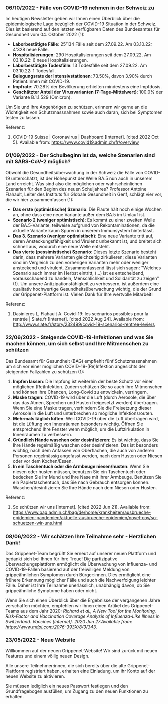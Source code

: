 ### 06/10/2022 - Fälle von COVID-19 nehmen in der Schweiz zu

Im heutigen Newsletter geben wir Ihnen einen Überblick über die epidemiologische Lage bezüglich der COVID-19 Situation in der Schweiz. Dies ist basierend auf den letzten verfügbaren Daten des Bundesamtes für Gesundheit vom 04. Oktober 2022 (1):

-	**Laborbestätigte Fälle**: 25’134 Fälle seit dem 27.09.22. Am 03.10.22: 4'328 neue Fälle.
-	**Hospitalisierungen**: 290 Hospitalisierungen seit dem 27.09.22. Am 03.10.22: 6 neue Hospitalisierungen.
-	**Laborbestätigte Todesfälle**: 13 Todesfälle seit dem 27.09.22. Am 03.10.22: 1 Todesfall.
-	**Belegungsrate der Intensivstationen**: 73.50%, davon 3.90% durch Patient:Innen mit COVID-19.
-	**Impfrate**: 70.28% der Bevölkerung erhielten mindestens eine Impfdosis.
-	**Geschätzter Anteil der Virusvarianten (7-Tage-Mittelwert)**: 100.0% der Variante B.1.1.529 (Omicron).

Um Sie und Ihre Angehörigen zu schützen, erinnern wir gerne an die Wichtigkeit von Schutzmassnahmen sowie auch daran, sich bei Symptomen testen zu lassen.

Referenz:
1. COVID-⁠19 Suisse | Coronavirus | Dashboard [Internet]. [cited 2022 Oct 5]. Available from: https://www.covid19.admin.ch/fr/overview

### 01/09/2022 - Der Schulbeginn ist da, welche Szenarien sind mit SARS-CoV-2 möglich?

Obwohl die Gesundheitsüberwachung in der Schweiz die Fälle von COVID-19 unterschätzt, ist der Höhepunkt der Welle BA.5 nun auch in unserem Land erreicht. Was sind also die möglichen oder wahrscheinlichen Szenarien für den Beginn des neuen Schuljahres? Professor Antoine Flahault, Leiter des Instituts für Globale Gesundheit in Genf, schlägt vier vor, die wir hier zusammenfassen (1):
-	**Das erste (optimistische) Szenario**: Die Flaute hält noch einige Wochen an, ohne dass eine neue Variante außer dem BA.5 im Umlauf ist.
-	**Szenario 2 (weniger optimistisch)**: Es kommt zu einer zweiten Welle der BA.5-Variante, teilweise aufgrund von Rekontaminationen, da die aktuelle Variante kaum Spuren in unserem Immunsystem hinterlässt.
-	**Das 3. Szenario (weniger optimistisch)**: Eine neue Variante tritt auf, deren Ansteckungsfähigkeit und Virulenz unbekannt ist, und breitet sich schnell aus, wodurch eine neue Welle entsteht.
-	**Das vierte (pessimistische) Szenario**: Dieses letzte Szenario besteht darin, dass mehrere Varianten gleichzeitig zirkulieren; diese Varianten sind im Vergleich zu den vorherigen Varianten mehr oder weniger ansteckend und virulent.
Zusammenfassend lässt sich sagen: "Welches Szenario auch immer im Herbst eintritt, (...) ist es entscheidend, vorausschauend zu handeln, Menschlichkeit und Solidarität zu zeigen" (1). Um unsere Antizipationsfähigkeit zu verbessern, ist außerdem eine qualitativ hochwertige Gesundheitsüberwachung wichtig, die der Grund der Grippenet-Plattform ist. Vielen Dank für Ihre wertvolle Mitarbeit!

Referenz:
1.	Dasinieres L, Flahault A. Covid-19: les scénarios possibles pour la rentrée | Slate.fr [Internet]. [cited 2022 Aug 24]. Available from: http://www.slate.fr/story/232499/covid-19-scenarios-rentree-leviers

### 22/06/2022 - Steigende COVID-19-Infektionen und was Sie machen können, um sich selbst und Ihre Mitmenschen zu schützen

Das Bundesamt für Gesundheit (BAG) empfiehlt fünf Schutzmassnahmen um sich vor einer möglichen COVID-19-(Re)Infektion angesichts der steigenden Fallzahlen zu schützen (1):
1.	**Impfen lassen**: Die Impfung ist weiterhin der beste Schutz vor einer möglichen (Re)Infektion. Zudem schützen Sie so auch Ihre Mitmenschen und können Ihre Chancen, Long-Covid zu entwickeln, verringern.
2.	**Maske tragen**: COVID-19 wird über die Luft (durch Aerosole, die über das das Atmen, Sprechen und Husten freigesetzt werden) übertragen. Wenn Sie eine Maske tragen, verhindern Sie die Freisetzung dieser Aerosole in die Luft und unterbrechen so mögliche Infektionsrouten.
3.	**Mehrmals täglich lüften**: Weil COVID-19 über die Luft übertragen wird, ist die Lüftung von Innenräumen besonders wichtig. Öffnen Sie entsprechend Ihre Fenster wenn möglich, um die Luftzirkulation in Innenräumen zu verbessern.
4.	**Gründlich Hände waschen oder desinfizieren**: Es ist wichtig, dass Sie Ihre Hände regelmäßig waschen oder desinfizieren. Das ist besonders wichtig, nach dem Anfassen von Oberflächen, die auch von anderen Personen regelmässig angefasst werden, nach dem Husten oder Niesen oder vor dem Kochen/Essen.
5.	**In ein Taschentuch oder die Armbeuge niesen/husten**: Wenn Sie niesen oder husten müssen, benutzen Sie ein Taschentuch oder bedecken Sie Ihr Mund und Ihre Nase mit Ihrer Armbeuge. Benützen Sie ein Papiertaschentuch, das Sie nach Gebrauch entsorgen können. Waschen/desinfizieren Sie Ihre Hände nach dem Niesen oder Husten.

Referenz:
1. 	So schützen wir uns [Internet]. [cited 2022 Jun 21]. Available from: https://www.bag.admin.ch/bag/de/home/krankheiten/ausbrueche-epidemien-pandemien/aktuelle-ausbrueche-epidemien/novel-cov/so-schuetzen-wir-uns.html

### 08/06/2022 -  Wir schätzen Ihre Teilnahme sehr - Herzlichen Dank!

Das Grippenet-Team begrüßt Sie erneut auf unserer neuen Plattform und bedankt sich bei Ihnen für Ihre Treue! Die partizipative Überwachungsplattform ermöglicht die Überwachung von Influenza- und COVID-19-Fällen basierend auf der freiwilligen Meldung von grippeähnlichen Symptomen durch Bürger:innen. Dies ermöglicht eine frühere Erkennung möglicher Fälle und auch die Nachverfolgung leichter Fälle. Daher ist Ihre Teilnahme unerlässlich, unabhängig davon, ob Sie grippeähnliche Symptome haben oder nicht.

Wenn Sie sich einen Überblick über die Ergebnisse der vergangenen Jahre verschaffen möchten, empfehlen wir Ihnen einen Artikel des Grippenet-Teams aus dem Jahr 2020: *Richard et al., A New Tool for the Monitoring, Risk-Factor and Vaccination Coverage Analysis of Influenza-Like Illness in Switzerland. Vaccines [Internet]. 2020 Jun 27.Available from: https://www.mdpi.com/2076-393X/8/3/343.*

### 23/05/2022 - Neue Website

Willkommen auf der neuen Grippenet-Website! Wir sind zurück mit neuen Features und einem völlig neuen Design.

Alle unsere Teilnehmer:innen, die sich bereits über die alte Grippenet-Plattform registriert haben, erhalten eine Einladung, um ihr Konto auf der neuen Website zu aktivieren.

Sie müssen lediglich ein neues Passwort festlegen und den Grundfragebogen ausfüllen, um Zugang zu den neuen Funktionen zu erhalten.
